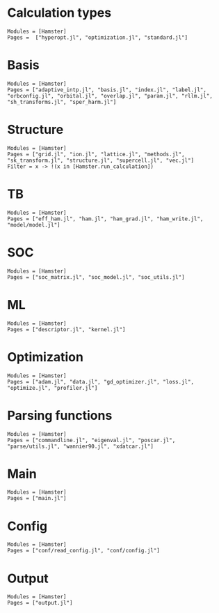# Calculation types

```@autodocs
Modules = [Hamster]
Pages =  ["hyperopt.jl", "optimization.jl", "standard.jl"]
```

# Basis

```@autodocs
Modules = [Hamster]
Pages = ["adaptive_intp.jl", "basis.jl", "index.jl", "label.jl", "orbconfig.jl", "orbital.jl", "overlap.jl", "param.jl", "rllm.jl", "sh_transforms.jl", "sper_harm.jl"]
```

# Structure

```@autodocs
Modules = [Hamster]
Pages = ["grid.jl", "ion.jl", "lattice.jl", "methods.jl", "sk_transform.jl", "structure.jl", "supercell.jl", "vec.jl"]
Filter = x -> !(x in [Hamster.run_calculation])
```

# TB

```@autodocs
Modules = [Hamster]
Pages = ["eff_ham.jl", "ham.jl", "ham_grad.jl", "ham_write.jl", "model/model.jl"]
```

# SOC

```@autodocs
Modules = [Hamster]
Pages = ["soc_matrix.jl", "soc_model.jl", "soc_utils.jl"]
```

# ML

```@autodocs
Modules = [Hamster]
Pages = ["descriptor.jl", "kernel.jl"]
```

# Optimization

```@autodocs
Modules = [Hamster]
Pages = ["adam.jl", "data.jl", "gd_optimizer.jl", "loss.jl", "optimize.jl", "profiler.jl"]
```

# Parsing functions

```@autodocs
Modules = [Hamster]
Pages = ["commandline.jl", "eigenval.jl", "poscar.jl", "parse/utils.jl", "wannier90.jl", "xdatcar.jl"]
```

# Main

```@autodocs
Modules = [Hamster]
Pages = ["main.jl"]
```

# Config

```@autodocs
Modules = [Hamster]
Pages = ["conf/read_config.jl", "conf/config.jl"]
```

# Output

```@autodocs
Modules = [Hamster]
Pages = ["output.jl"]
```